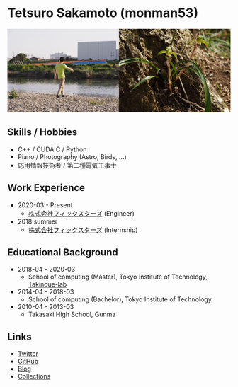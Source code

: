 # Tetsuro Sakamoto (monman53)

![](/images/top.jpg)

## Skills / Hobbies

* C++ / CUDA C / Python
* Piano / Photography (Astro, Birds, ...)
* 応用情報技術者 / 第二種電気工事士

## Work Experience

* 2020-03 - Present
  * [株式会社フィックスターズ](https://www.fixstars.com/) (Engineer)
* 2018 summer
  * [株式会社フィックスターズ](https://www.fixstars.com/) (Internship)

## Educational Background

* 2018-04 - 2020-03
  * School of computing (Master), Tokyo Institute of Technology, [Takinoue-lab](http://takinoue-lab.jp/)
* 2014-04 - 2018-03
  * School of computing (Bachelor), Tokyo Institute of Technology 
* 2010-04 - 2013-03
  * Takasaki High School, Gunma

## Links

* [Twitter](https://twitter.com/monman53)
* [GitHub](https://github.com/monman53)
* [Blog](/blog/)
* [Collections](/collection/)